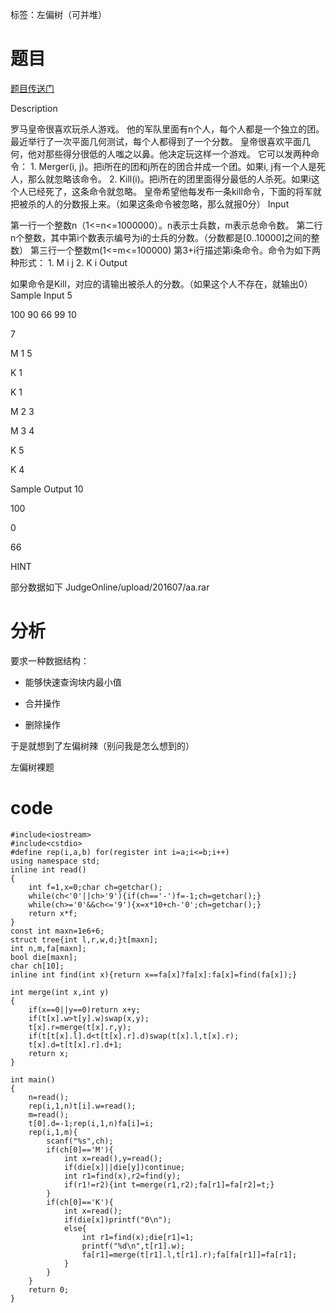 ﻿---
tags: 
 - 数据结构-左偏树
grammar_cjkRuby: true
catalog: true
layout:  post
header-img: "img/header/P10.jpg"
preview-img: "/img/preview/P50.jpg"
---
标签：左偏树（可并堆）

# 题目

[题目传送门](http://www.lydsy.com/JudgeOnline/problem.php?id=1455)

Description

罗马皇帝很喜欢玩杀人游戏。 他的军队里面有n个人，每个人都是一个独立的团。最近举行了一次平面几何测试，每个人都得到了一个分数。 皇帝很喜欢平面几何，他对那些得分很低的人嗤之以鼻。他决定玩这样一个游戏。 它可以发两种命令： 1. Merger(i, j)。把i所在的团和j所在的团合并成一个团。如果i, j有一个人是死人，那么就忽略该命令。 2. Kill(i)。把i所在的团里面得分最低的人杀死。如果i这个人已经死了，这条命令就忽略。 皇帝希望他每发布一条kill命令，下面的将军就把被杀的人的分数报上来。（如果这条命令被忽略，那么就报0分）
Input

第一行一个整数n（1<=n<=1000000）。n表示士兵数，m表示总命令数。 第二行n个整数，其中第i个数表示编号为i的士兵的分数。（分数都是[0..10000]之间的整数） 第三行一个整数m(1<=m<=100000) 第3+i行描述第i条命令。命令为如下两种形式： 1. M i j 2. K i
Output

如果命令是Kill，对应的请输出被杀人的分数。（如果这个人不存在，就输出0）
Sample Input
5

100 90 66 99 10

7

M 1 5

K 1

K 1

M 2 3

M 3 4

K 5

K 4

Sample Output
10

100

0

66



HINT

部分数据如下 JudgeOnline/upload/201607/aa.rar

# 分析

要求一种数据结构：

- 能够快速查询块内最小值

- 合并操作

- 删除操作 

于是就想到了左偏树辣（别问我是怎么想到的）

左偏树裸题

# code

```
#include<iostream>
#include<cstdio>
#define rep(i,a,b) for(register int i=a;i<=b;i++)
using namespace std;
inline int read()
{
    int f=1,x=0;char ch=getchar();
    while(ch<'0'||ch>'9'){if(ch=='-')f=-1;ch=getchar();}
    while(ch>='0'&&ch<='9'){x=x*10+ch-'0';ch=getchar();}
    return x*f;
}
const int maxn=1e6+6;
struct tree{int l,r,w,d;}t[maxn];
int n,m,fa[maxn];
bool die[maxn];
char ch[10];
inline int find(int x){return x==fa[x]?fa[x]:fa[x]=find(fa[x]);}
 
int merge(int x,int y)
{
    if(x==0||y==0)return x+y;
    if(t[x].w>t[y].w)swap(x,y);
    t[x].r=merge(t[x].r,y);
    if(t[t[x].l].d<t[t[x].r].d)swap(t[x].l,t[x].r);
    t[x].d=t[t[x].r].d+1;
    return x;
}
     
int main()
{
    n=read();
    rep(i,1,n)t[i].w=read();
    m=read();
    t[0].d=-1;rep(i,1,n)fa[i]=i;
    rep(i,1,m){
        scanf("%s",ch);
        if(ch[0]=='M'){
            int x=read(),y=read();
            if(die[x]||die[y])continue;
            int r1=find(x),r2=find(y);
            if(r1!=r2){int t=merge(r1,r2);fa[r1]=fa[r2]=t;}
        }
        if(ch[0]=='K'){
            int x=read();
            if(die[x])printf("0\n");
            else{
                int r1=find(x);die[r1]=1;
                printf("%d\n",t[r1].w);
                fa[r1]=merge(t[r1].l,t[r1].r);fa[fa[r1]]=fa[r1];
            }
        }
    }
    return 0;
}
```